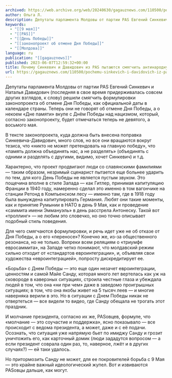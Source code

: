 ```yaml
---
archived: https://web.archive.org/web/20240630/gagauznews.com/110500/pochemu-sinkevich-i-davidovich-iz-pas-pytayutsya-smyagchit-antinarodnuyu-pilyulyu.html
author: Ольга Л.
description: Депутаты парламента Молдовы от партии PAS Евгений Синкевич и Наталья Давидович (последняя в свое время придерживалась совсем других взглядов, к слову) решили смягчить формулировки законопроекта об отмене Дня Победы, как официальной даты в календаре страны. Теперь они не говорят об отмене Дня Победы, а о некоем «Дне памяти» вкупе с Днём Победы над нацизмом, который, согласно законопроекту, будет отмечаться теперь не девятого, а восьмого мая. В тексте законопроекта, куда должна быть внесена поправка Синкевича-Давидович, много слов, но все они вращаются вокруг тезиса, что «никто не может претендовать на главную победу», что «память должна объединять нас, а не разделять» (объединять с […]
keywords:
  - "[[9 мая]]"
  - "[[PAS]]"
  - "[[День Победы]]"
  - "[[законопроект об отмене Дня Победы]]"
  - "[[Молдова]]"
language: ru
publication: "[[gagauznews]]"
published: 2023-06-07T12:59:32+00:00
title: Почему Синкевич и Давидович из PAS пытаются смягчить антинародную пилюлю
url: https://gagauznews.com/110500/pochemu-sinkevich-i-davidovich-iz-pas-pytayutsya-smyagchit-antinarodnuyu-pilyulyu.html
---
```


Депутаты парламента Молдовы от партии PAS Евгений Синкевич и Наталья Давидович (последняя в свое время придерживалась совсем других взглядов, к слову) решили смягчить формулировки законопроекта об отмене Дня Победы, как официальной даты в календаре страны. Теперь они не говорят об отмене Дня Победы, а о некоем «Дне памяти» вкупе с Днём Победы над нацизмом, который, согласно законопроекту, будет отмечаться теперь не девятого, а восьмого мая.

В тексте законопроекта, куда должна быть внесена поправка Синкевича-Давидович, много слов, но все они вращаются вокруг тезиса, что «никто не может претендовать на главную победу», что «память должна объединять нас, а не разделять» (объединять с одними и разделять с другими, видимо, хочет Синкевич) и т.д.

Характерно, что проект продвигают люди со славянскими фамилиями — таким образом, незримый сценарист пытается еще больнее ударить по тем, для кого День Победы не является пустым звуком. Это пощечина вполне в стиле Запада — как Гитлер, принимая капитуляцию Франции в 1940 году, намеренно сделал это именно в том вагончике на станции Ретонд в Компьенском лесу — именно там, где в 1918 году была вынуждена капитулировать Германия. Любят они такие моменты, как и принятие Румынии в НАТО в день 9 Мая, как и проведение «саммита имени Эммануэль» в день расстрела Антонеску. Такой вот «троллинг» — не любим это словечко, но оно точно описывает подобный стиль поведения.

Для чего смягчаются формулировки, и речь идет уже не об отказе от Дня Победы, а о его «переносе»? Конечно же, из-за общественного резонанса, но не только. Вопреки всем реляциям о «триумфе евросаммита», на Западе четко понимают, что молдавский режим сильно отходит от «стандартов евроинтеграции», и, объявляя свои художества «евроинтеграцией», попросту дискредитирует ее.

«Борьба» с Днем Победы — это еще один незачет евроинтеграции, ценностям и самой Майе Санду, которая много лет вертелась как уж на сковороде в каверзных ситуациях, строила честные глаза и убеждала людей в том, что она «ни при чем» даже в заведомо проигрышных ситуациях; в том, что она якобы живет на 5 тысяч леев — и многие наверняка верили в это. Но в ситуации с Днем Победы никак не отвертеться — все видели то видео, где Санду обещала не трогать этот праздник.

И молчание президента, согласно их же, PASовцев, формуле, что «молчание — это соучастие и поддержка», ясно показывало — все происходит с ведома президента, а может, даже и с её подачи. Осознать, что ситуация уже напрямую бьет по имиджу Санду и грозит уничтожить его, как карточный домик (люди зададутся вопросом — а если президент соврала один раз, то, наверное, лжёт и в других случаях?) — ей таки удалось.

Но притормозить Санду не может, для ее покровителей борьба с 9 Мая — это крайне важный идеологический жупел. Вот и извиваются PASовцы дальше, как могут.